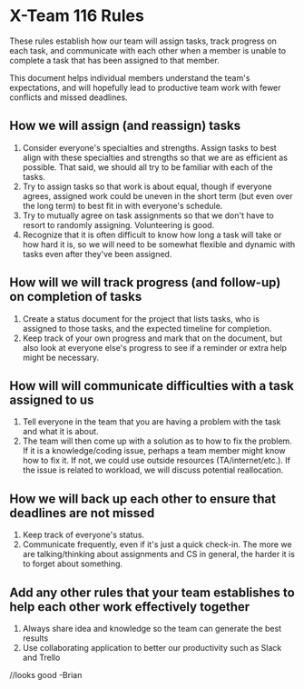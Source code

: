 # X-Team 116 Rules

These rules establish how our team will assign tasks,
track progress on each task, and communicate with each other 
when a member is unable to complete a task that has been assigned to that member.

This document helps individual members understand the team's expectations,
and will hopefully lead to productive team work with fewer conflicts
and missed deadlines.

## How we will assign (and reassign) tasks
1. Consider everyone's specialties and strengths. Assign tasks to best align with these specialties and strengths so that we are as efficient as possible. That said, we should all try to be familiar with each of the tasks.
2. Try to assign tasks so that work is about equal, though if everyone agrees, assigned work could be uneven in the short term (but even over the long term) to best fit in with everyone's schedule.
3. Try to mutually agree on task assignments so that we don't have to resort to randomly assigning. Volunteering is good.
4. Recognize that it is often difficult to know how long a task will take or how hard it is, so we will need to be somewhat flexible and dynamic with tasks even after they've been assigned.


## How will we will track progress (and follow-up) on completion of tasks
1. Create a status document for the project that lists tasks, who is assigned to those tasks, and the expected timeline for completion.
2. Keep track of your own progress and mark that on the document, but also look at everyone else's progress to see if a reminder or extra help might be necessary.


## How will will communicate difficulties with a task assigned to us
1. Tell everyone in the team that you are having a problem with the task and what it is about.
2. The team will then come up with a solution as to how to fix the problem. If it is a knowledge/coding issue, perhaps a team member might know how to fix it. If not, we could use outside resources (TA/internet/etc.). If the issue is related to workload, we will discuss potential reallocation.



## How we will back up each other to ensure that deadlines are not missed
1. Keep track of everyone's status.
2. Communicate frequently, even if it's just a quick check-in. The more we are talking/thinking about assignments and CS in general, the harder it is to forget about something.


## Add any other rules that your team establishes to help each other work effectively together
1. Always share idea and knowledge so the team can generate the best results
2. Use collaborating application to better our productivity such as Slack and Trello

//looks good -Brian
